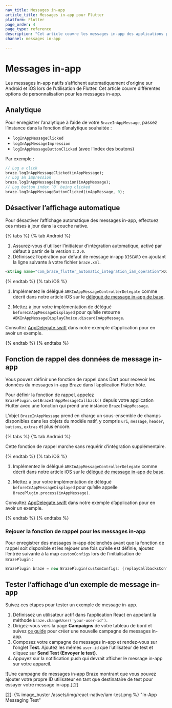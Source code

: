 ```yaml
---
nav_title: Messages in-app
article_title: Messages in-app pour Flutter
platform: Flutter
page_order: 4
page_type: reference
description: "Cet article couvre les messages in-app des applications pour iOS et Android utilisant Flutter, y compris l’analytique de la personnalisation et de la journalisation."
channel: messages in-app

---
```


# Messages in-app

Les messages in-app natifs s’affichent automatiquement d’origine sur Android et iOS lors de l’utilisation de Flutter. Cet article couvre différentes options de personnalisation pour les messages in-app.

## Analytique

Pour enregistrer l’analytique à l’aide de votre `BrazeInAppMessage`, passez l’instance dans la fonction d’analytique souhaitée :
- `logInAppMessageClicked`
- `logInAppMessageImpression`
- `logInAppMessageButtonClicked` (avec l’index des boutons)

Par exemple :
```dart
// Log a click
braze.logInAppMessageClicked(inAppMessage);
// Log an impression
braze.logInAppMessageImpression(inAppMessage);
// Log button index `0` being clicked
braze.logInAppMessageButtonClicked(inAppMessage, 0);
```

## Désactiver l’affichage automatique

Pour désactiver l’affichage automatique des messages in-app, effectuez ces mises à jour dans la couche native.

{% tabs %}
{% tab Android %}

1. Assurez-vous d’utiliser l’initiateur d’intégration automatique, activé par défaut à partir de la version `2.2.0`.
2. Définissez l’opération par défaut de message in-app `DISCARD` en ajoutant la ligne suivante à votre fichier `braze.xml`.

```xml
<string name="com_braze_flutter_automatic_integration_iam_operation">DISCARD</string>
```

{% endtab %}
{% tab iOS %}

1. Implémentez le délégué `ABKInAppMessageControllerDelegate` comme décrit dans notre article iOS sur le [délégué de message in-app de base]({{site.baseurl}}/developer_guide/platform_integration_guides/ios/in-app_messaging/customization/setting_delegates/#core-in-app-message-delegate).

2. Mettez à jour votre implémentation de délégué `beforeInAppMessageDisplayed` pour qu’elle retourne `ABKInAppMessageDisplayChoice.discardInAppMessage`.

Consultez [AppDelegate.swift](https://github.com/braze-inc/braze-flutter-sdk/blob/master/example/ios/Runner/AppDelegate.swift) dans notre exemple d’application pour en avoir un exemple.

{% endtab %}
{% endtabs %}

## Fonction de rappel des données de message in-app

Vous pouvez définir une fonction de rappel dans Dart pour recevoir les données du messages in-app Braze dans l’application Flutter hôte.

Pour définir la fonction de rappel, appelez `BrazePlugin.setBrazeInAppMessageCallback()` depuis votre application Flutter avec une fonction qui prend une instance `BrazeInAppMessage`.

L’objet `BrazeInAppMessage` prend en charge un sous-ensemble de champs disponibles dans les objets du modèle natif, y compris `uri`, `message`, `header`, `buttons`, `extras` et plus encore.

{% tabs %}
{% tab Android %}

Cette fonction de rappel marche sans requérir d’intégration supplémentaire.

{% endtab %}
{% tab iOS %}

1. Implémentez le délégué `ABKInAppMessageControllerDelegate` comme décrit dans notre article iOS sur le [délégué de message in-app de base]({{site.baseurl}}/developer_guide/platform_integration_guides/ios/in-app_messaging/customization/setting_delegates/#core-in-app-message-delegate).

2. Mettez à jour votre implémentation de délégué `beforeInAppMessageDisplayed` pour qu’elle appelle `BrazePlugin.process(inAppMessage)`.

Consultez [AppDelegate.swift](https://github.com/braze-inc/braze-flutter-sdk/blob/master/example/ios/Runner/AppDelegate.swift) dans notre exemple d’application pour en avoir un exemple.

{% endtab %}
{% endtabs %}

### Rejouer la fonction de rappel pour les messages in-app

Pour enregistrer des messages in-app déclenchés avant que la fonction de rappel soit disponible et les rejouer une fois qu’elle est définie, ajoutez l’entrée suivante à la map `customConfigs` lors de l’initialisation de `BrazePlugin` :
```dart
BrazePlugin braze = new BrazePlugin(customConfigs: {replayCallbacksConfigKey: true});
```

## Tester l’affichage d’un exemple de message in-app

Suivez ces étapes pour tester un exemple de message in-app.

1. Définissez un utilisateur actif dans l’application React en appelant la méthode `braze.changeUser('your-user-id')`.
2. Dirigez-vous vers la page **Campaigns** de votre tableau de bord et suivez [ce guide][1] pour créer une nouvelle campagne de messages in-app.
3. Composez votre campagne de messages in-app et rendez-vous sur l’onglet **Test**. Ajoutez les mêmes `user-id` que l’utilisateur de test et cliquez sur **Send Test (Envoyer le test)**.
4. Appuyez sur la notification push qui devrait afficher le message in-app sur votre appareil.

![Une campagne de messages in-app Braze montrant que vous pouvez ajouter votre propre ID utilisateur en tant que destinataire de test pour essayer votre message in-app.][2]

[1]: {{site.baseurl}}/user_guide/message_building_by_channel/in-app_messages/create/
[2]: {% image_buster /assets/img/react-native/iam-test.png %} "In-App Messaging Test"

